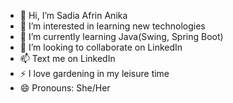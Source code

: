 - 👋 Hi, I’m Sadia Afrin Anika
- 👀 I’m interested in learning new technologies
- 🌱 I’m currently learning Java(Swing, Spring Boot)
- 💞️ I’m looking to collaborate on LinkedIn
- 📫 Text me on LinkedIn
- ⚡ I love gardening in my leisure time
- 😄 Pronouns: She/Her


<!---
anikasadiaOPT/anikasadiaOPT is a ✨ special ✨ repository because its `README.md` (this file) appears on your GitHub profile.
You can click the Preview link to take a look at your changes.
--->
